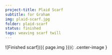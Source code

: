 ```yaml
---
project-title: Plaid Scarf
subtitle: for Graham
img: plaid-scarf.jpg
folder: plaid-scarf
status: finished
tags: weaving scarf twill
---
```


![Finished scarf]({{ page.img }}){: .center-image }
